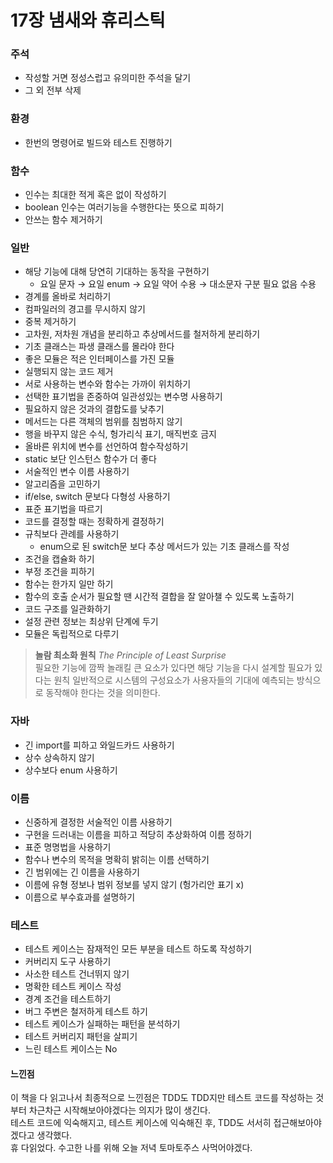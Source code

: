 # 17장 냄새와 휴리스틱

### 주석
- 작성할 거면 정성스럽고 유의미한 주석을 달기
- 그 외 전부 삭제
### 환경
- 한번의 명령어로 빌드와 테스트 진행하기
### 함수
- 인수는 최대한 적게 혹은 없이 작성하기
- boolean 인수는 여러기능을 수행한다는 뜻으로 피하기
- 안쓰는 함수 제거하기
### 일반
- 해당 기능에 대해 당연히 기대하는 동작을 구현하기
  - 요일 문자 → 요일 enum → 요일 약어 수용 → 대소문자 구분 필요 없음 수용
- 경계를 올바로 처리하기
- 컴파일러의 경고를 무시하지 않기
- 중복 제거하기
- 고차원, 저차원 개념을 분리하고 추상메서드를 철저하게 분리하기
- 기초 클래스는 파생 클래스를 몰라야 한다
- 좋은 모듈은 적은 인터페이스를 가진 모듈
- 실행되지 않는 코드 제거
- 서로 사용하는 변수와 함수는 가까이 위치하기
- 선택한 표기법을 존중하여 일관성있는 변수명 사용하기
- 필요하지 않은 것과의 결합도를 낮추기
- 메서드는 다른 객체의 범위를 침범하지 않기
- 행을 바꾸지 않은 수식, 헝가리식 표기, 매직번호 금지
- 올바른 위치에 변수를 선언하여 함수작성하기
- static 보단 인스턴스 함수가 더 좋다
- 서술적인 변수 이름 사용하기
- 알고리즘을 고민하기
- if/else, switch 문보다 다형성 사용하기
- 표준 표기법을 따르기
- 코드를 결정할 때는 정확하게 결정하기
- 규칙보다 관례를 사용하기
  - enum으로 된 switch문 보다 추상 메서드가 있는 기초 클래스를 작성
- 조건을 캡슐화 하기
- 부정 조건을 피하기
- 함수는 한가지 일만 하기
- 함수의 호출 순서가 필요할 땐 시간적 결합을 잘 알아챌 수 있도록 노출하기
- 코드 구조를 일관화하기
- 설정 관련 정보는 최상위 단계에 두기
- 모듈은 독립적으로 다루기

> **놀람 최소화 원칙** *The Principle of Least Surprise*  
필요한 기능에 깜짝 놀래킬 큰 요소가 있다면 해당 기능을 다시 설계할 필요가 있다는 원칙
일반적으로 시스템의 구성요소가 사용자들의 기대에 예측되는 방식으로 동작해야 한다는 것을 의미한다.
>

### 자바
- 긴 import를 피하고 와일드카드 사용하기
- 상수 상속하지 않기
- 상수보다 enum 사용하기

### 이름
- 신중하게 결정한 서술적인 이름 사용하기
- 구현을 드러내는 이름을 피하고 적당히 추상화하여 이름 정하기
- 표준 명명법을 사용하기
- 함수나 변수의 목적을 명확히 밝히는 이름 선택하기
- 긴 범위에는 긴 이름을 사용하기
- 이름에 유형 정보나 범위 정보를 넣지 않기 (헝가리안 표기 x)
- 이름으로 부수효과를 설명하기

### 테스트
- 테스트 케이스는 잠재적인 모든 부분을 테스트 하도록 작성하기
- 커버리지 도구 사용하기
- 사소한 테스트 건너뛰지 않기
- 명확한 테스트 케이스 작성
- 경계 조건을 테스트하기
- 버그 주변은 철저하게 테스트 하기
- 테스트 케이스가 실패하는 패턴을 분석하기
- 테스트 커버리지 패턴을 살피기
- 느린 테스트 케이스는 No

#### 느낀점
이 책을 다 읽고나서 최종적으로 느낀점은 TDD도 TDD지만
테스트 코드를 작성하는 것 부터 차근차근 시작해보아야겠다는 의지가 많이 생긴다.  
테스트 코드에 익숙해지고, 테스트 케이스에 익숙해진 후,
TDD도 서서히 접근해보아야겠다고 생각했다.  
휴 다읽었다. 수고한 나를 위해 오늘 저녁 토마토주스 사먹어야겠다.